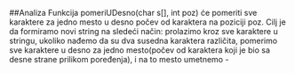 ##Analiza
Funkcija pomeriUDesno(char s[], int poz) će pomeriti sve karaktere za jedno mesto u desno počev od karaktera na poziciji poz. Cilj je da formiramo novi string na sledeći način: prolazimo kroz sve karaktere u stringu, ukoliko nađemo da su dva susedna karaktera različita, pomerimo sve karaktere u desno za jedno mesto(počev od karaktera koji je bio sa desne strane prilikom poređenja), i na to mesto umetnemo -
